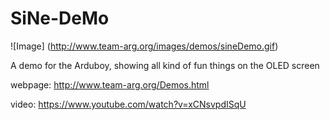 # SiNe-DeMo
![Image]
(http://www.team-arg.org/images/demos/sineDemo.gif)

A demo for the Arduboy, showing all kind of fun things on the OLED screen

webpage: http://www.team-arg.org/Demos.html

video: https://www.youtube.com/watch?v=xCNsvpdISqU
